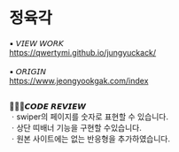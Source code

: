 # 정육각
▪ 𝘝𝘐𝘌𝘞 𝘞𝘖𝘙𝘒<br>
https://qwertymi.github.io/jungyuckack/<br>
<br>
▪ 𝘖𝘙𝘐𝘎𝘐𝘕<br>
https://www.jeongyookgak.com/index<br>

##

👩🏻‍💻𝘾𝙊𝘿𝙀 𝙍𝙀𝙑𝙄𝙀𝙒<br>
ㆍswiper의 페이지를 숫자로 표현할 수 있습니다.<br>
ㆍ상단 띠배너 기능을 구현할 수있습니다.<br>
ㆍ원본 사이트에는 없는 반응형을 추가하였습니다.

